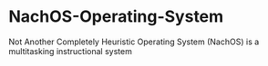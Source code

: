 # NachOS-Operating-System
Not Another Completely Heuristic Operating System (NachOS) is a multitasking instructional system
